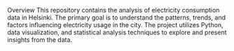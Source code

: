Overview
This repository contains the analysis of electricity consumption data in Helsinki. 
The primary goal is to understand the patterns, trends, and factors influencing electricity usage in the city.
The project utilizes Python, data visualization, and statistical analysis techniques to explore and present insights from the data.
